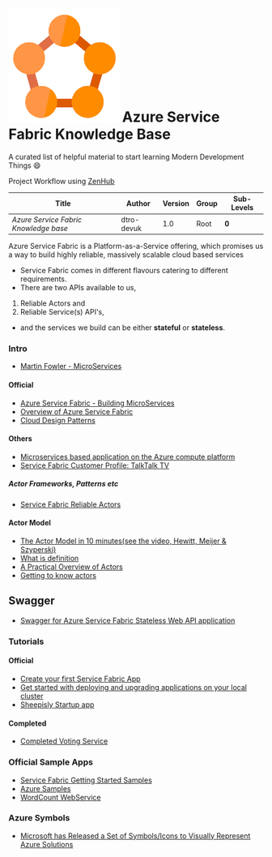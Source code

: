 #  ![ServiceFabric](ServiceFabric.png) Azure Service Fabric Knowledge Base

A curated list of helpful material to start learning Modern Development Things :smile:

Project Workflow using [ZenHub](https://www.zenhub.com/) 

Title | Author | Version | Group | Sub-Levels
--- | --- | --- | --- | ---
*Azure Service Fabric Knowledge base* | dtro-devuk | 1.0 | Root | **0**

Azure Service Fabric is a Platform-as-a-Service offering, which promises us a way to build highly reliable, massively scalable cloud based services

* Service Fabric comes in different flavours catering to different requirements. 
* There are two APIs available to us, 
1. Reliable Actors and 
2. Reliable Service(s) API's, 
* and the services we build can be either **stateful** or **stateless**.

### Intro

* [Martin Fowler - MicroServices](https://martinfowler.com/articles/microservices.html)

#### Official

* [Azure Service Fabric - Building MicroServices](https://azure.microsoft.com/en-in/services/service-fabric/)
* [Overview of Azure Service Fabric](https://docs.microsoft.com/en-us/azure/service-fabric/service-fabric-overview)
* [Cloud Design Patterns](https://msdn.microsoft.com/en-us/library/dn568099.aspx)

#### Others
* [Microservices based application on the Azure compute platform](https://articles.microservices.com/microservices-based-application-on-the-azure-compute-platform-ea6b12c28782#.r4zirxhxf)
* [Service Fabric Customer Profile: TalkTalk TV](https://blogs.msdn.microsoft.com/azureservicefabric/2016/03/15/service-fabric-customer-profile-talktalk-tv/)

##### Actor Frameworks, Patterns etc
* [Service Fabric Reliable Actors](https://docs.microsoft.com/en-us/azure/service-fabric/service-fabric-reliable-actors-introduction)

#### Actor Model
* [The Actor Model in 10 minutes(see the video, Hewitt, Meijer & Szyperski)](http://www.brianstorti.com/the-actor-model/)
* [What is definition](http://whatis.techtarget.com/definition/Azure-Service-Fabric)
* [A Practical Overview of Actors](https://alexandrebrisebois.wordpress.com/2016/07/09/a-practical-overview-of-actors-in-service-fabric/)
* [Getting to know actors](https://alexandrebrisebois.wordpress.com/2016/07/25/getting-to-know-actors-in-service-fabric/)

## Swagger
* [Swagger for Azure Service Fabric Stateless Web API application](http://stackoverflow.com/questions/40088573/swagger-for-azure-service-fabric-stateless-web-api-application)

### Tutorials

#### Official
* [Create your first Service Fabric App](https://docs.microsoft.com/en-us/azure/service-fabric/service-fabric-create-your-first-application-in-visual-studio)
* [Get started with deploying and upgrading applications on your local cluster](https://docs.microsoft.com/en-us/azure/service-fabric/service-fabric-get-started-with-a-local-cluster)
* [Sheepisly Startup app](https://blog.geist.no/azure-service-fabric-introduction-getting-it-running/)

#### Completed
* [Completed Voting Service](https://github.com/toddabel/Service-Fabric-Labs/tree/master/Lab%202/src)

### Official Sample Apps
* [Service Fabric Getting Started Samples](https://azure.microsoft.com/en-gb/resources/samples/service-fabric-dotnet-getting-started/)
* [Azure Samples](https://github.com/Azure-Samples)
* [WordCount WebService](https://github.com/Azure-Samples/service-fabric-dotnet-getting-started/tree/master/Services/WordCount/WordCount.WebService)

### Azure Symbols
* [Microsoft has Released a Set of Symbols/Icons to Visually Represent Azure Solutions](https://alexandrebrisebois.wordpress.com/2014/02/19/microsoft-has-released-a-set-of-symbolsicons-to-visually-represent-windows-azure-solutions/)